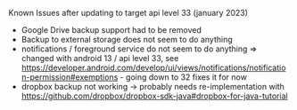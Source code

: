 Known Issues after updating to target api level 33 (january 2023)
 * Google Drive backup support had to be removed
 * Backup to external storage does not seem to do anything
 * notifications / foreground service do not seem to do anything => changed with android 13 / api level 33, see https://developer.android.com/develop/ui/views/notifications/notification-permission#exemptions - going down to 32 fixes it for now
 * dropbox backup not working -> probably needs re-implementation with https://github.com/dropbox/dropbox-sdk-java#dropbox-for-java-tutorial
 
